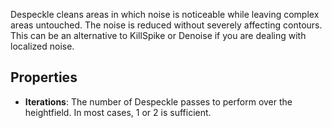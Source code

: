 
Despeckle cleans areas in which noise is noticeable while leaving complex areas untouched. The noise is reduced without severely affecting contours. This can be an alternative to KillSpike or Denoise if you are dealing with localized noise.

## Properties

- **Iterations**: The number of Despeckle passes to perform over the heightfield. In most cases, 1 or 2 is sufficient.
